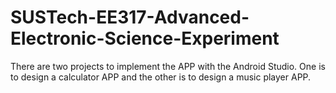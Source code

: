 # SUSTech-EE317-Advanced-Electronic-Science-Experiment
There are two projects to implement the APP with the Android Studio. One is to design a calculator APP and the other is to design a music player APP.
